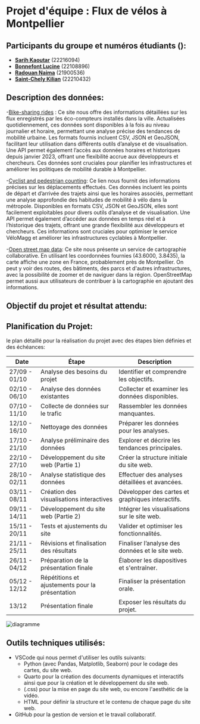 # Projet d'équipe : Flux de vélos à Montpellier
 

## Participants du groupe et numéros étudiants ():

- **[Sarih Kaoutar](https://github.com/ksarih)** (22216094)
- **[Bonnefont Lucine](https://github.com/LucineBonnefont)** (22108896)
- **[Radouan Naima](https://github.com/naimaradouan)** (21900536)
- **[Saint-Chely Kilian](https://github.com/KilianStC)** (22210432)

## Description des données:
-[Bike-sharing rides](https://data.montpellier3m.fr/dataset/courses-des-velos-velomagg-de-montpellier-mediterranee-metropole) :
Ce site nous offre des informations détaillées sur les flux enregistrés par les éco-compteurs installés dans la ville. Actualisées quotidiennement, ces données sont disponibles à la fois au niveau journalier et horaire, permettant une analyse précise des tendances de mobilité urbaine. Les formats fournis incluent CSV, JSON et GeoJSON, facilitant leur utilisation dans différents outils d’analyse et de visualisation. Une API permet également l’accès aux données horaires et historiques depuis janvier 2023, offrant une flexibilité accrue aux développeurs et chercheurs. Ces données sont cruciales pour planifier les infrastructures et améliorer les politiques de mobilité durable à Montpellier.  


-[Cyclist and pedestrian counting](https://data.montpellier3m.fr/dataset/comptages-velo-et-pieton-issus-des-compteurs-de-velo):
Ce lien nous fournit des informations précises sur les déplacements effectués. Ces données incluent les points de départ et d’arrivée des trajets ainsi que les horaires associés, permettant une analyse approfondie des habitudes de mobilité à vélo dans la métropole. Disponibles en formats CSV, JSON et GeoJSON, elles sont facilement exploitables pour divers outils d’analyse et de visualisation. Une API permet également d’accéder aux données en temps réel et à l’historique des trajets, offrant une grande flexibilité aux développeurs et chercheurs. Ces informations sont cruciales pour optimiser le service VéloMagg et améliorer les infrastructures cyclables à Montpellier.  


-[Open street map data](https://www.openstreetmap.org/#map=11/43.6000/3.8435):
Ce site nous présente un service de cartographie collaborative. En utilisant les coordonnées fournies (43.6000, 3.8435), la carte affiche une zone en France, probablement près de Montpellier. On peut y voir des routes, des bâtiments, des parcs et d'autres infrastructures, avec la possibilité de zoomer et de naviguer dans la région. OpenStreetMap permet aussi aux utilisateurs de contribuer à la cartographie en ajoutant des informations.


## Objectif du projet et résultat attendu:

## Planification du Projet:

le plan détaillé pour la réalisation du projet avec des étapes bien définies et des échéances:



| Date         | Étape                                        | Description                                      |
|--------------|----------------------------------------------|--------------------------------------------------|
| 27/09 - 01/10 | Analyse des besoins du projet                | Identifier et comprendre les objectifs.          |
| 02/10 - 06/10 | Analyse des données existantes              | Collecter et examiner les données disponibles.                 |
| 07/10 - 11/10 | Collecte de données sur le trafic           | Rassembler les données manquantes.                |
| 12/10 - 16/10 | Nettoyage des données                       | Préparer les données pour les analyses.           |
| 17/10 - 21/10 | Analyse préliminaire des données            | Explorer et décrire les tendances principales.    |
| 22/10 - 27/10 | Développement du site web (Partie 1)        | Créer la structure initiale du site web.          |
| 28/10 - 02/11 | Analyse statistique des données             | Effectuer des analyses détaillées et avancées.    |
| 03/11 - 08/11 | Création des visualisations interactives    | Développer des cartes et graphiques interactifs.  |
| 09/11 - 14/11 | Développement du site web (Partie 2)        | Intégrer les visualisations sur le site web.      |
| 15/11 - 20/11 | Tests et ajustements du site                | Valider et optimiser les fonctionnalités.         |
| 21/11 - 25/11 | Révisions et finalisation des résultats     | Finaliser l’analyse des données et le site web.   |
| 26/11 - 04/12 | Préparation de la présentation finale       | Élaborer les diapositives et s'entraîner.         |
| 05/12 - 12/12 | Répétitions et ajustements pour la présentation | Finaliser la présentation orale.              |
| 13/12        | Présentation finale                          | Exposer les résultats du projet.                  |

![diagramme](https://github.com/user-attachments/assets/133f7430-c19a-4a90-9d44-ddf4e2b9d57e)



## Outils techniques utilisés:
- VSCode qui nous permet d'utiliser les outils suivants:
   - Python (avec Pandas, Matplotlib, Seaborn) pour le codage des cartes, du site web.
   - Quarto pour la création des documents dynamiques et interactifs ainsi que pour la création et le développement du site web.
   - (.css) pour la mise en page du site web, ou encore l'aesthétic de la vidéo.
   - HTML pour définir la structure et le contenu de chaque page du site web.
- GitHub pour la gestion de version et le travail collaboratif.
